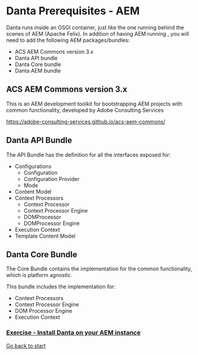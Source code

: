 # Danta Prerequisites - AEM

Danta runs inside an OSGI container, just like the one running behind the scenes of AEM (Apache Felix). In addition of having AEM running , you will need to add the following AEM packages/bundles:

* ACS AEM Commons version 3.x
* Danta API bundle
* Danta Core bundle
* Danta AEM bundle  

## ACS AEM Commons version 3.x

This is an AEM development toolkit for bootstrapping AEM projects with common functionality, developed by Adobe Consulting Services

https://adobe-consulting-services.github.io/acs-aem-commons/

## Danta API Bundle

The API Bundle has the definition for all the interfaces exposed for:

* Configurations
	* Configuration
	* Configuration Provider
	* Mode
* Content Model
* Context Processors
	* Context Processor
	* Context Processor Engine
	* DOMProcessor
	* DOMProcessor Engine
* Execution Context
* Template Content Model

## Danta Core Bundle

The Core Bundle contains the implementation for the common functionality, which is platform agnostic.

This bundle includes the implementation for:

* Context Processors
* Context Processor Engine
* DOM Processor Engine
* Execution Context
  
  
### [Exercise - Install Danta on your AEM instance](prerequisites/install.md)




[Go back to start](danta-aem.md)
